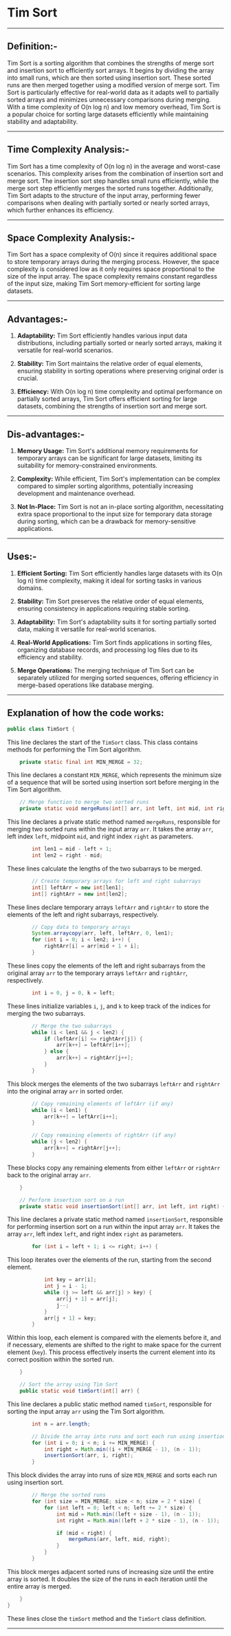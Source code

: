 #  Tim Sort
-----

## Definition:-

Tim Sort is a sorting algorithm that combines the strengths of merge sort and insertion sort to efficiently sort arrays. It begins by dividing the array into small runs, which are then sorted using insertion sort. These sorted runs are then merged together using a modified version of merge sort. Tim Sort is particularly effective for real-world data as it adapts well to partially sorted arrays and minimizes unnecessary comparisons during merging.
With a time complexity of O(n log n) and low memory overhead, Tim Sort is a popular choice for sorting large datasets efficiently while maintaining stability and adaptability.

-----

## Time Complexity Analysis:-

Tim Sort has a time complexity of O(n log n) in the average and worst-case scenarios. This complexity arises from the combination of insertion sort and merge sort. The insertion sort step handles small runs efficiently, while the merge sort step efficiently merges the sorted runs together. Additionally, Tim Sort adapts to the structure of the input array, performing fewer comparisons when dealing with partially sorted or nearly sorted arrays, which further enhances its efficiency.

-----

## Space Complexity Analysis:-

Tim Sort has a space complexity of O(n) since it requires additional space to store temporary arrays during the merging process. However, the space complexity is considered low as it only requires space proportional to the size of the input array. The space complexity remains constant regardless of the input size, making Tim Sort memory-efficient for sorting large datasets.

-----

## Advantages:-

1. **Adaptability:** Tim Sort efficiently handles various input data distributions, including partially sorted or nearly sorted arrays, making it versatile for real-world scenarios.
   
2. **Stability:** Tim Sort maintains the relative order of equal elements, ensuring stability in sorting operations where preserving original order is crucial.
   
3. **Efficiency:** With O(n log n) time complexity and optimal performance on partially sorted arrays, Tim Sort offers efficient sorting for large datasets, combining the strengths of insertion sort and merge sort.

----

## Dis-advantages:-

1. **Memory Usage:** Tim Sort's additional memory requirements for temporary arrays can be significant for large datasets, limiting its suitability for memory-constrained environments.
   
2. **Complexity:** While efficient, Tim Sort's implementation can be complex compared to simpler sorting algorithms, potentially increasing development and maintenance overhead.
   
3. **Not In-Place:** Tim Sort is not an in-place sorting algorithm, necessitating extra space proportional to the input size for temporary data storage during sorting, which can be a drawback for memory-sensitive applications.

-----

## Uses:-

1. **Efficient Sorting:** Tim Sort efficiently handles large datasets with its O(n log n) time complexity, making it ideal for sorting tasks in various domains.
   
2. **Stability:** Tim Sort preserves the relative order of equal elements, ensuring consistency in applications requiring stable sorting.
   
3. **Adaptability:** Tim Sort's adaptability suits it for sorting partially sorted data, making it versatile for real-world scenarios.
   
4. **Real-World Applications:** Tim Sort finds applications in sorting files, organizing database records, and processing log files due to its efficiency and stability.
   
5. **Merge Operations:** The merging technique of Tim Sort can be separately utilized for merging sorted sequences, offering efficiency in merge-based operations like database merging.

-----

## Explanation of how the code works:

```java
public class TimSort {
```
This line declares the start of the `TimSort` class. This class contains methods for performing the Tim Sort algorithm.

```java
    private static final int MIN_MERGE = 32;
```
This line declares a constant `MIN_MERGE`, which represents the minimum size of a sequence that will be sorted using insertion sort before merging in the Tim Sort algorithm.

```java
    // Merge function to merge two sorted runs
    private static void mergeRuns(int[] arr, int left, int mid, int right) {
```
This line declares a private static method named `mergeRuns`, responsible for merging two sorted runs within the input array `arr`. It takes the array `arr`, left index `left`, midpoint `mid`, and right index `right` as parameters.

```java
        int len1 = mid - left + 1;
        int len2 = right - mid;
```
These lines calculate the lengths of the two subarrays to be merged.

```java
        // Create temporary arrays for left and right subarrays
        int[] leftArr = new int[len1];
        int[] rightArr = new int[len2];
```
These lines declare temporary arrays `leftArr` and `rightArr` to store the elements of the left and right subarrays, respectively.

```java
        // Copy data to temporary arrays
        System.arraycopy(arr, left, leftArr, 0, len1);
        for (int i = 0; i < len2; i++) {
            rightArr[i] = arr[mid + 1 + i];
        }
```
These lines copy the elements of the left and right subarrays from the original array `arr` to the temporary arrays `leftArr` and `rightArr`, respectively.

```java
        int i = 0, j = 0, k = left;
```
These lines initialize variables `i`, `j`, and `k` to keep track of the indices for merging the two subarrays.

```java
        // Merge the two subarrays
        while (i < len1 && j < len2) {
            if (leftArr[i] <= rightArr[j]) {
                arr[k++] = leftArr[i++];
            } else {
                arr[k++] = rightArr[j++];
            }
        }
```
This block merges the elements of the two subarrays `leftArr` and `rightArr` into the original array `arr` in sorted order.

```java
        // Copy remaining elements of leftArr (if any)
        while (i < len1) {
            arr[k++] = leftArr[i++];
        }

        // Copy remaining elements of rightArr (if any)
        while (j < len2) {
            arr[k++] = rightArr[j++];
        }
```
These blocks copy any remaining elements from either `leftArr` or `rightArr` back to the original array `arr`.

```java
    }

    // Perform insertion sort on a run
    private static void insertionSort(int[] arr, int left, int right) {
```
This line declares a private static method named `insertionSort`, responsible for performing insertion sort on a run within the input array `arr`. It takes the array `arr`, left index `left`, and right index `right` as parameters.

```java
        for (int i = left + 1; i <= right; i++) {
```
This loop iterates over the elements of the run, starting from the second element.

```java
            int key = arr[i];
            int j = i - 1;
            while (j >= left && arr[j] > key) {
                arr[j + 1] = arr[j];
                j--;
            }
            arr[j + 1] = key;
        }
```
Within this loop, each element is compared with the elements before it, and if necessary, elements are shifted to the right to make space for the current element (`key`). This process effectively inserts the current element into its correct position within the sorted run.

```java
    }

    // Sort the array using Tim Sort
    public static void timSort(int[] arr) {
```
This line declares a public static method named `timSort`, responsible for sorting the input array `arr` using the Tim Sort algorithm.

```java
        int n = arr.length;

        // Divide the array into runs and sort each run using insertion sort
        for (int i = 0; i < n; i += MIN_MERGE) {
            int right = Math.min((i + MIN_MERGE - 1), (n - 1));
            insertionSort(arr, i, right);
        }
```
This block divides the array into runs of size `MIN_MERGE` and sorts each run using insertion sort.

```java
        // Merge the sorted runs
        for (int size = MIN_MERGE; size < n; size = 2 * size) {
            for (int left = 0; left < n; left += 2 * size) {
                int mid = Math.min((left + size - 1), (n - 1));
                int right = Math.min((left + 2 * size - 1), (n - 1));

                if (mid < right) {
                    mergeRuns(arr, left, mid, right);
                }
            }
        }
```
This block merges adjacent sorted runs of increasing size until the entire array is sorted. It doubles the size of the runs in each iteration until the entire array is merged.

```java
    }
}
```
These lines close the `timSort` method and the `TimSort` class definition.

-----